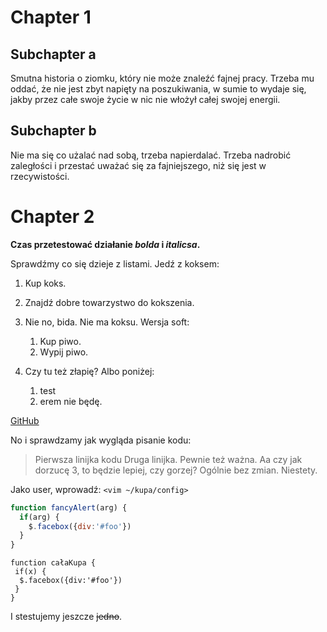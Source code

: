 # Chapter 1
## Subchapter a
Smutna historia o ziomku, który nie może znaleźć fajnej pracy. Trzeba mu oddać, że nie jest zbyt napięty na poszukiwania, w sumie to wydaje się, jakby przez całe swoje życie w nic nie włożył całej swojej energii.

## Subchapter b
Nie ma się co użalać nad sobą, trzeba napierdalać. Trzeba nadrobić zaległości i przestać uważać się za fajniejszego, niż się jest w rzecywistości.

# Chapter 2
__Czas przetestować działanie *bolda* i *italicsa*.__

Sprawdźmy co się dzieje z listami. Jedź z koksem:
1. Kup koks.
1. Znajdź dobre towarzystwo do kokszenia.
1. Nie no, bida. Nie ma koksu. Wersja soft:
	1. Kup piwo.
	1. Wypij piwo.

1. Czy tu też złapię? Albo poniżej:
	1. test
	1. erem nie będę.

[GitHub](http://github.com)

No i sprawdzamy jak wygląda pisanie kodu:
> Pierwsza linijka kodu
> Druga linijka. Pewnie też ważna.
> Aa czy jak dorzucę 3, to będzie lepiej, czy gorzej? Ogólnie bez zmian. Niestety.

Jako user, wprowadź: `<vim ~/kupa/config>`

```javascript
function fancyAlert(arg) {
  if(arg) {
    $.facebox({div:'#foo'})
  }
}
```

    function całaKupa {
     if(x) {
      $.facebox({div:'#foo'})
     }
    }


I stestujemy jeszcze ~~jedno~~.
